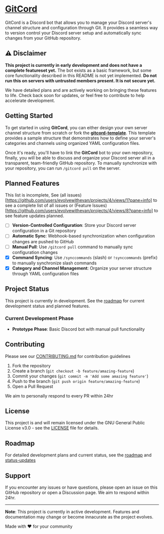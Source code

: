 # [GitCord](https://evolvewithevan.github.io/gitcord/troubleshooting/debug-mode.html)

GitCord is a Discord bot that allows you to manage your Discord server's channel structure and configuration through Git. It provides a seamless way to version control your Discord server setup and automatically sync changes from your GitHub repository.

## ⚠️ Disclaimer

**This project is currently in early development and does not have a complete featureset yet.** The bot exists as a basic framework, but some core functionality described in this README is not yet implemented. 
**Do not run this on servers with untrusted members present. It is not secure yet.**

We have detailed plans and are actively working on bringing these features to life. Check back soon for updates, or feel free to contribute to help accelerate development.

## Getting Started

To get started in using **GitCord**, you can either design your own server channel structure from scratch or fork the **[gitcord-template](https://github.com/evolvewithevan/gitcord-template)**. This template provides a sample structure that demonstrates how to define your server's categories and channels using organized YAML configuration files.

Once it's ready, you'll have to link the **GitCord** bot to your own repository, finally, you will be able to discuss and organize your Discord server all in a transparent, team-friendly GitHub repository. To manually synchronize with your repository, you can run `/gitcord pull` on the server.


## Planned Features

This list is incomplete, See (all issues)[https://github.com/users/evolvewithevan/projects/4/views/1?pane=info] to see a complete list of all issues or (Feature Issues)[https://github.com/users/evolvewithevan/projects/4/views/8?pane=info] to see feature updates planned. 
- [ ] **Version-Controlled Configuration**: Store your Discord server configuration in a Git repository
- [ ] **Automatic Sync**: Webhook-based synchronization when configuration changes are pushed to GitHub
- [ ] **Manual Pull**: Use `/gitcord pull` command to manually sync configuration changes
- [x] **Command Syncing**: Use `/synccommands` (slash) or `!synccommands` (prefix) to manually synchronize slash commands
- [x] **Category and Channel Management**: Organize your server structure through YAML configuration files

## Project Status

This project is currently in development. See the [roadmap](https://github.com/users/evolvewithevan/projects/4) for current development status and planned features.

### Current Development Phase

- **Prototype Phase**: Basic Discord bot with manual pull functionality

## Contributing

Please see our [CONTRIBUTING.md](./.github/CONTRIBUTING.md) for contribution guidelines 

1. Fork the repository
2. Create a branch (`git checkout -b feature/amazing-feature`)
3. Commit your changes (`git commit -m 'Add some amazing feature'`)
4. Push to the branch (`git push origin feature/amazing-feature`)
5. Open a Pull Request

We aim to personally respond to every PR within 24hr

## License

This project is and will remain licensed under the GNU General Public License v3.0 - see the [LICENSE](LICENSE) file for details.

## Roadmap

For detailed development plans and current status, see the [roadmap](https://github.com/users/evolvewithevan/projects/4/views/3?pane=info) and [status-updates](https://github.com/users/evolvewithevan/projects/4/views/3?pane=info&statusUpdateId=134528)

## Support

If you encounter any issues or have questions, please open an issue on this GitHub repository or open a Discussion page. We aim to respond within 24hr.

---

**Note**: This project is currently in active development. Features and documentation may change or become innacurate as the project evolves. 

Made with ❤️ for your community
